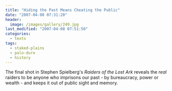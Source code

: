 ```yaml
---
title: "Hiding the Past Means Cheating the Public"
date: "2007-04-08 07:31:20"
header:
  image: /images/gallery/249.jpg
last_modified: "2007-04-08 07:51:50"
categories:
  - texts
tags:
  - staked-plains
  - palo-duro
  - history  
---
```


The final shot in Stephen Spielberg's _Raiders of the Lost Ark_ reveals the _real_ raiders to be anyone who imprisons our past - by bureaucracy, power or wealth - and keeps it out of public sight and memory.
